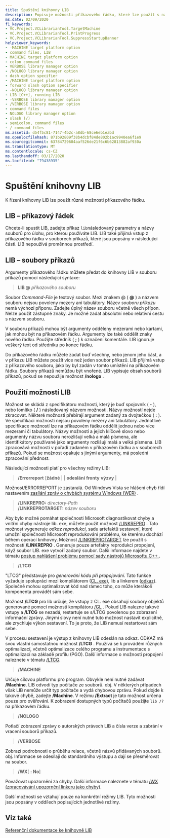 ```yaml
---
title: Spuštění knihovny LIB
description: Popisuje možnosti příkazového řádku, které lze použít s nástrojem lib. exe.
ms.date: 02/09/2020
f1_keywords:
- VC.Project.VCLibrarianTool.TargetMachine
- VC.Project.VCLibrarianTool.PrintProgress
- VC.Project.VCLibrarianTool.SuppressStartupBanner
helpviewer_keywords:
- -MACHINE target platform option
- command files, LIB
- MACHINE target platform option
- colon command files
- VERBOSE library manager option
- /NOLOGO library manager option
- dash option specifier
- /MACHINE target platform option
- forward slash option specifier
- -NOLOGO library manager option
- LIB [C++], running LIB
- -VERBOSE library manager option
- /VERBOSE library manager option
- command files
- NOLOGO library manager option
- slash (/)
- semicolon, command files
- / command files
ms.assetid: d54f5c81-7147-4b2c-a8db-68ce6eb1eabd
ms.openlocfilehash: 871b92809f38b4dcbf84de802b1ac9940ea6f1e9
ms.sourcegitcommit: 63784729604aaf526de21f6c6b62813882af930a
ms.translationtype: MT
ms.contentlocale: cs-CZ
ms.lasthandoff: 03/17/2020
ms.locfileid: "79438935"
---
```

# <a name="running-lib"></a>Spuštění knihovny LIB

K řízení knihovny LIB lze použít různé možnosti příkazového řádku.

## <a name="lib-command-line"></a>LIB – příkazový řádek

Chcete-li spustit LIB, zadejte příkaz `lib`následovaný parametry a názvy souborů pro úlohu, pro kterou používáte LIB. LIB také přijímá vstup z příkazového řádku v souborech příkazů, které jsou popsány v následující části. LIB nepoužívá proměnnou prostředí.

## <a name="lib-command-files"></a>LIB – soubory příkazů

Argumenty příkazového řádku můžete předat do knihovny LIB v souboru příkazů pomocí následující syntaxe:

> **LIB \@** <em>příkazového souboru</em>

Soubor *Command-File* je textový soubor. Mezi znakem @ ( **\@** ) a názvem souboru nejsou povoleny mezery ani tabulátory. Název *souboru příkazu* nemá výchozí příponu. Zadejte úplný název souboru včetně všech přípon. Nelze použít zástupné znaky. Je možné zadat absolutní nebo relativní cestu s názvem souboru.

V souboru příkazů mohou být argumenty odděleny mezerami nebo kartami, jak mohou být na příkazovém řádku. Argumenty lze také oddělit znaky nového řádku. Použijte středník ( **;** ) k označení komentáře. LIB ignoruje veškerý text od středníku po konec řádku.

Do příkazového řádku můžete zadat buď všechny, nebo jenom jeho část, a v příkazu LIB můžete použít více než jeden soubor příkazů. LIB přijímá vstup z příkazového souboru, jako by byl zadán v tomto umístění na příkazovém řádku. Soubory příkazů nemůžou být vnořené. LIB vypisuje obsah souborů příkazů, pokud se nepoužije možnost **/nologo** .

## <a name="using-lib-options"></a>Použití možností LIB

Možnost se skládá z specifikátoru možnosti, který je buď spojovník ( **-** ), nebo lomítko ( **/** ) následovaný názvem možnosti. Názvy možností nejde zkracovat. Některé možnosti přebírají argument zadaný za dvojtečkou ( **:** ). Ve specifikaci možnosti nejsou povoleny mezery ani tabulátory. Jednotlivé specifikace možností lze na příkazovém řádku oddělit jednou nebo více mezerami či tabulátory. Názvy možností a jejich klíčové slovo nebo argumenty názvu souboru nerozlišují velká a malá písmena, ale identifikátory používané jako argumenty rozlišují malá a velká písmena. LIB zpracovává možnosti v pořadí zadaném v příkazovém řádku a v souborech příkazů. Pokud se možnost opakuje s jinými argumenty, má poslední zpracování přednost.

Následující možnosti platí pro všechny režimy LIB:

> **/Errorreport** \[**žádné** &#124; &#124; **odeslání** **fronty** **výzvy** &#124;

Možnost/ERRORREPORT je zastaralá. Od Windows Vista se hlášení chyb řídí nastavením [zasílání zpráv o chybách systému Windows (WER)](/windows/win32/wer/windows-error-reporting) .

> **/LINKREPRO:** _directory-Path_ \
> **/LINKREPROTARGET:** _název souboru_

Aby bylo možné pomáhat společnosti Microsoft diagnostikovat chyby a vnitřní chyby nástroje lib. exe, můžete použít možnost [/LINKREPRO](linkrepro.md) . Tato možnost vygeneruje *odkaz reprodukci*, sadu artefaktů sestavení, které umožní společnosti Microsoft reprodukování problému, ke kterému dochází během operací knihovny. Možnost [/LINKREPROTARGET](linkreprotarget.md) lze použít s možností **/LINKREPRO** . Generuje pouze artefakty reprodukci propojení, když soubor LIB. exe vytvoří zadaný soubor. Další informace najdete v tématu [postup nahlášení problému pomocí sady nástrojů Microsoftu C++ ](../../overview/how-to-report-a-problem-with-the-visual-cpp-toolset.md).

> **/LTCG**

"LTCG" představuje pro *generování kódu při propojování*. Tato funkce vyžaduje spolupráci mezi kompilátorem ([CL. exe](compiler-options.md)), lib a linkerem ([odkaz](linker-options.md)). Společně mohou optimalizovat kód nad rámec toho, co může kterákoli komponenta provádět sám sebe.

Možnost **/LTCG** pro lib určuje, že vstupy z CL. exe obsahují soubory objektů generované pomocí možnosti kompilátoru [/GL](gl-whole-program-optimization.md) . Pokud LIB nalezne takové vstupy a **/LTCG** se nezadá, restartuje se s/LTCG povolenou po zobrazení informační zprávy. Jinými slovy není nutné tuto možnost nastavit explicitně, ale zrychluje výkon sestavení. To je proto, že LIB nemusí restartovat sám sebe.

V procesu sestavení je výstup z knihovny LIB odeslán na odkaz. ODKAZ má svou vlastní samostatnou možnost **/LTCG** . Používá se k provádění různých optimalizací, včetně optimalizace celého programu a instrumentace s optimalizací na základě profilu (PGO). Další informace o možnosti propojení naleznete v tématu [/LTCG](ltcg-link-time-code-generation.md).

> **/MACHINE**

Určuje cílovou platformu pro program. Obvykle není nutné zadávat **/Machine**. LIB odvodí typ počítače ze souborů. obj. V některých případech však LIB nemůže určit typ počítače a vydá chybovou zprávu. Pokud dojde k takové chybě, zadejte **/Machine**. V režimu **/Extract** je tato možnost určena pouze pro ověřování. K zobrazení dostupných typů počítačů použijte `lib /?` na příkazovém řádku.

> **/NOLOGO**

Potlačí zobrazení zprávy o autorských právech LIB a čísla verze a zabrání v vracení souborů příkazů.

> **/VERBOSE**

Zobrazí podrobnosti o průběhu relace, včetně názvů přidávaných souborů. obj. Informace se odesílají do standardního výstupu a dají se přesměrovat na soubor.

> **/WX**[ **: No**]

Považovat upozornění za chyby. Další informace naleznete v tématu [/WX (zpracovávání upozornění linkeru jako chyby)](wx-treat-linker-warnings-as-errors.md).

Další možnosti se vztahují pouze na konkrétní režimy LIB. Tyto možnosti jsou popsány v oddílech popisujících jednotlivé režimy.

## <a name="see-also"></a>Viz také

[Referenční dokumentace ke knihovně LIB](lib-reference.md)
